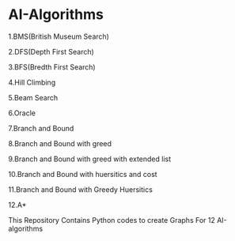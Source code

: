 # AI-Algorithms

1.BMS(British Museum Search)

2.DFS(Depth First Search)

3.BFS(Bredth First Search)

4.Hill Climbing

5.Beam Search

6.Oracle

7.Branch and Bound

8.Branch and Bound with greed

9.Branch and Bound with greed with extended list

10.Branch and Bound with huersitics and cost

11.Branch and Bound with Greedy Huersitics

12.A*

This Repository Contains Python codes to create Graphs For 12 AI-algorithms 
